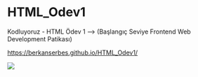 # HTML_Odev1
Kodluyoruz - HTML Ödev 1 --> (Başlangıç Seviye Frontend Web Development Patikası)

https://berkanserbes.github.io/HTML_Odev1/

<a href="https://www.linkpicture.com/view.php?img=LPic62c1495b7d9a3301537679"><img src="https://www.linkpicture.com/q/odev1_ss.png" type="image"></a>
